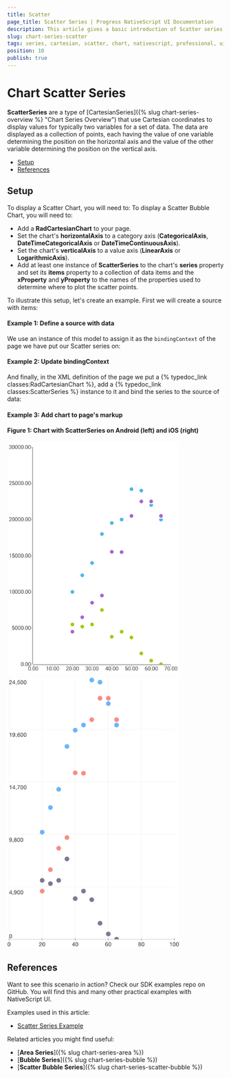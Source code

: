 ```yaml
---
title: Scatter
page_title: Scatter Series | Progress NativeScript UI Documentation
description: This article gives a basic introduction of Scatter series and continues with a sample scenario of how Scatter series are used.
slug: chart-series-scatter
tags: series, cartesian, scatter, chart, nativescript, professional, ui
position: 10
publish: true
---
```


# Chart Scatter Series

**ScatterSeries** are a type of [CartesianSeries]({% slug chart-series-overview %} "Chart Series Overview") that use Cartesian coordinates to display values for typically two variables for a set of data. The data are displayed as a collection of points, each having the value of one variable determining the position on the horizontal axis and the value of the other variable determining the position on the vertical axis.

* [Setup](#setup)
* [References](#references)

## Setup

To display a Scatter Chart, you will need to:
To display a Scatter Bubble Chart, you will need to:
- Add a **RadCartesianChart** to your page.
- Set the chart's **horizontalAxis** to a category axis (**CategoricalAxis**, **DateTimeCategoricalAxis** or **DateTimeContinuousAxis**).
- Set the chart's **verticalAxis** to a value axis (**LinearAxis** or **LogarithmicAxis**).
- Add at least one instance of **ScatterSeries**  to the chart's **series** property and set its **items** property to a collection of data items and the **xProperty** and **yProperty** to the names of the properties used to determine where to plot the scatter points.

To illustrate this setup, let's create an example. First we will create a source with items:
 
#### Example 1: Define a source with data

<snippet id='scatter-data-source'/>

We use an instance of this model to assign it as the `bindingContext` of the page we have put our Scatter series on:

#### Example 2: Update bindingContext

<snippet id='binding-context-scatter'/>

And finally, in the XML definition of the page we put a {% typedoc_link classes:RadCartesianChart %}, add a {% typedoc_link classes:ScatterSeries %} instance to it and bind the series to the source of data:

#### Example 3: Add chart to page's markup

<snippet id='scatter-series'/>

#### Figure 1: Chart with ScatterSeries on Android (left) and iOS (right)

![Cartesian chart: Scatter series](../../../../img/ns_ui/scatter_series_android.png " Scatter series on Android.") ![Cartesian chart: Scatter series](../../../../img/ns_ui/scatter_series_ios.png "Scatter series on iOS.")

## References

Want to see this scenario in action?
Check our SDK examples repo on GitHub. You will find this and many other practical examples with NativeScript UI.

Examples used in this article:

* [Scatter Series Example](https://github.com/NativeScript/nativescript-ui-samples/tree/master/chart/app/examples/series/scatter)

Related articles you might find useful:

* [**Area Series**]({% slug chart-series-area %})
* [**Bubble Series**]({% slug chart-series-bubble %})
* [**Scatter Bubble Series**]({% slug chart-series-scatter-bubble %})
